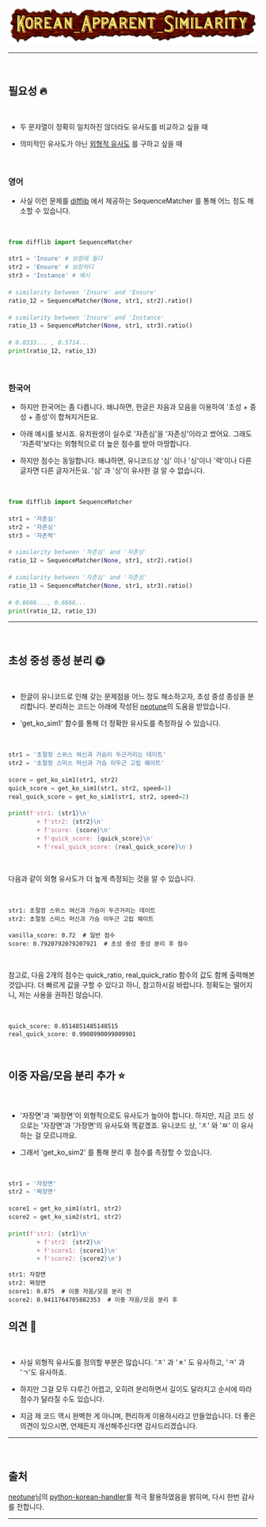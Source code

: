 ![logo](/img/logo.png)

----

<br>

## 필요성 🔥

<br>

- 두 문자열이 정확히 일치하진 않더라도 유사도를 비교하고 싶을 때

- 의미적인 유사도가 아닌 <u>외형적 유사도</u> 를 구하고 싶을 때

<br>

### 영어

- 사실 이런 문제를 [difflib](https://docs.python.org/ko/3/library/difflib.html) 에서 제공하는 SequenceMatcher 를 통해 어느 정도 해소할 수 있습니다.

<br>

~~~python
from difflib import SequenceMatcher

str1 = 'Insure' # 보험에 들다
str2 = 'Ensure' # 보장하다
str3 = 'Instance' # 예시

# similarity between 'Insure' and 'Ensure'
ratio_12 = SequenceMatcher(None, str1, str2).ratio()

# similarity between 'Insure' and 'Instance'
ratio_13 = SequenceMatcher(None, str1, str3).ratio()

# 0.8333... , 0.5714...
print(ratio_12, ratio_13)
~~~

<br>

### 한국어

- 하지만 한국어는 좀 다릅니다. 왜냐하면, 한글은 자음과 모음을 이용하여 '초성 + 중성 + 종성'이 합쳐지거든요.

- 아래 예시를 보시죠. 유치원생이 실수로 '자존심'을 '자존싱'이라고 썼어요. 그래도 '자존력'보다는 외형적으로 더 높은 점수를 받아 마땅합니다.

- 하지만 점수는 동일합니다. 왜냐하면, 유니코드상 '심' 이나 '싱'이나 '력'이나 다른 글자면 다른 글자거든요. '심' 과 '싱'이 유사한 걸 알 수 없습니다.

<br>

~~~python
from difflib import SequenceMatcher

str1 = '자존심'
str2 = '자존싱'
str3 = '자존력'

# similarity between '자존심' and '자존싱'
ratio_12 = SequenceMatcher(None, str1, str2).ratio()

# similarity between '자존심' and '자존싱'
ratio_13 = SequenceMatcher(None, str1, str3).ratio()

# 0.6666..., 0.6666...
print(ratio_12, ratio_13)
~~~

----

<br>

## 초성 중성 종성 분리 🌞

<br>

- 한글이 유니코드로 인해 갖는 문제점을 어느 정도 해소하고자, 초성 중성 종성을 분리합니다. 분리하는 코드는 아래에 작성된 [neotune](https://github.com/neotune)의 도움을 받았습니다.

- 'get_ko_sim1' 함수를 통해 더 정확한 유사도를 측정하실 수 있습니다.

<br>

~~~python
str1 = '초절정 스위스 여신과 가슴이 두근거리는 데이트'
str2 = '초절정 스미스 머신과 가슴 이두근 고립 웨이트'

score = get_ko_sim1(str1, str2)
quick_score = get_ko_sim1(str1, str2, speed=1)
real_quick_score = get_ko_sim1(str1, str2, speed=2)

print(f'str1: {str1}\n'
        + f'str2: {str2}\n'
        + f'score: {score}\n'
        + f'quick_score: {quick_score}\n'
        + f'real_quick_score: {real_quick_score}\n')
~~~

<br>

다음과 같이 외형 유사도가 더 높게 측정되는 것을 알 수 있습니다.

<br>

~~~
str1: 초절정 스위스 여신과 가슴이 두근거리는 데이트
str2: 초절정 스미스 머신과 가슴 이두근 고립 웨이트

vanilla_score: 0.72  # 일반 점수
score: 0.7920792079207921  # 초성 중성 종성 분리 후 점수
~~~

<br>

참고로, 다음 2개의 점수는 quick_ratio, real_quick_ratio 함수의 값도 함께 출력해본 것입니다. 더 빠르게 값을 구할 수 있다고 하니, 참고하시길 바랍니다. 정확도는 떨어지니, 저는 사용을 권하진 않습니다.

<br>

~~~
quick_score: 0.8514851485148515
real_quick_score: 0.9900990099009901
~~~

<br>

## 이중 자음/모음 분리 추가 ⭐

<br>

- '자장면'과 '짜장면'이 외형적으로도 유사도가 높아야 합니다. 하지만, 지금 코드 상으로는 '자장면'과 '가장면'의 유사도와 똑같겠죠. 유니코드 상, 'ㅈ' 와 'ㅉ' 이 유사하는 걸 모르니까요.

- 그래서 'get_ko_sim2' 를 통해 분리 후 점수를 측정할 수 있습니다.

<br>

~~~python
str1 = '자장면'
str2 = '짜장면'

score1 = get_ko_sim1(str1, str2)
score2 = get_ko_sim2(str1, str2)

print(f'str1: {str1}\n'
        + f'str2: {str2}\n'
        + f'score1: {score1}\n'
        + f'score2: {score2}\n')
~~~

~~~
str1: 자장면
str2: 짜장면
score1: 0.875  # 이중 자음/모음 분리 전
score2: 0.9411764705882353  # 이중 자음/모음 분리 후
~~~

## 의견 🌙

<br>

- 사실 외형적 유사도를 정의할 부분은 많습니다. 'ㅈ' 과 'ㅊ' 도 유사하고, 'ㅋ' 과 'ㄱ'도 유사하죠.

- 하지만 그걸 모두 다루긴 어렵고, 오히려 분리하면서 길이도 달라지고 순서에 따라 점수가 달라질 수도 있습니다.

- 지금 제 코드 역시 완벽한 게 아니며, 편리하게 이용하시라고 만들었습니다. 더 좋은 의견이 있으시면, 언제든지 개선해주신다면 감사드리겠습니다.


----

<br>

## 출처

[neotune](https://github.com/neotune)님의 [python-korean-handler](https://github.com/neotune/python-korean-handler)를 적극 활용하였음을 밝히며, 다시 한번 감사를 전합니다.

----
